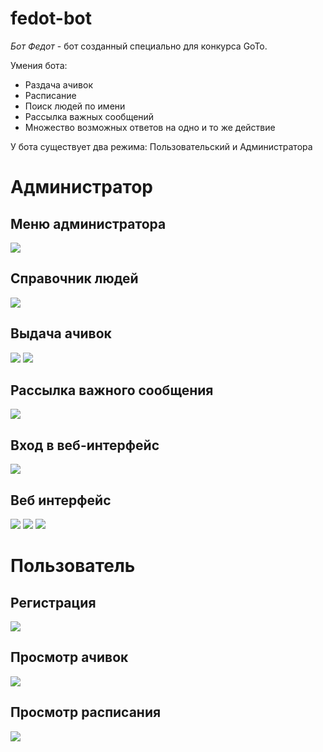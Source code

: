 # fedot-bot
*Бот Федот* - бот созданный специально для конкурса GoTo.


Умения бота:
* Раздача ачивок
* Расписание
* Поиск людей по имени
* Рассылка важных сообщений
* Множество возможных ответов на одно и то же действие

У бота существует два режима: Пользовательский и Администратора

# Администратор

## Меню администратора
![](https://github.com/alxmamaev/image-storage/blob/master/fedot-bot/6.JPG)

## Cправочник людей


![](https://github.com/alxmamaev/image-storage/blob/master/fedot-bot/3.JPG)


## Выдача ачивок


![](https://github.com/alxmamaev/image-storage/blob/master/fedot-bot/1.JPG)
![](https://github.com/alxmamaev/image-storage/blob/master/fedot-bot/2.JPG)

## Рассылка важного сообщения


![](https://github.com/alxmamaev/image-storage/blob/master/fedot-bot/9.JPG)



## Вход в веб-интерфейс


![](https://github.com/alxmamaev/image-storage/blob/master/fedot-bot/11.JPG)

## Веб интерфейс
![](https://github.com/alxmamaev/image-storage/blob/master/fedot-bot/12.JPG)
![](https://github.com/alxmamaev/image-storage/blob/master/fedot-bot/13.JPG)
![](https://github.com/alxmamaev/image-storage/blob/master/fedot-bot/14.JPG)


# Пользователь

## Регистрация

![](https://github.com/alxmamaev/image-storage/blob/master/fedot-bot/4.jpg)

## Просмотр ачивок

![](https://github.com/alxmamaev/image-storage/blob/master/fedot-bot/5.jpg)

## Просмотр расписания

![](https://github.com/alxmamaev/image-storage/blob/master/fedot-bot/8.JPG)

